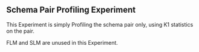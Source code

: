 ## Schema Pair Profiling Experiment ##

This Experiment is simply Profiling the schema pair only, using K1 statistics on the pair.

FLM and SLM are unused in this Experiment.